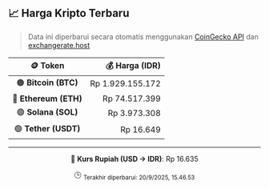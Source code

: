 

<!-- HARGA_KRIPTO -->
## 📈 Harga Kripto Terbaru

> Data ini diperbarui secara otomatis menggunakan [CoinGecko API](https://www.coingecko.com/) dan [exchangerate.host](https://exchangerate.host/)

<div align="center">

| 🪙 Token | 💰 Harga (IDR) |
|:------:|---------------:|
| 🟠 **Bitcoin (BTC)**   | Rp 1.929.155.172 |
| 🔵 **Ethereum (ETH)**  | Rp 74.517.399 |
| 🟣 **Solana (SOL)**    | Rp 3.973.308 |
| 🟢 **Tether (USDT)**   | Rp 16.649 |

---

💱 **Kurs Rupiah (USD → IDR)**: Rp 16.635

🕒 <sub>Terakhir diperbarui: 20/9/2025, 15.46.53</sub>

</div>
<!-- /HARGA_KRIPTO -->